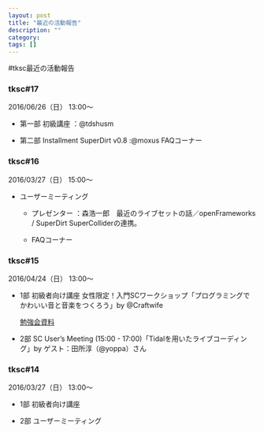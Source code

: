 ```yaml
---
layout: post
title: "最近の活動報告"
description: ""
category: 
tags: []
---
```

 

#tksc最近の活動報告

### tksc#17

2016/06/26（日） 13:00〜

- 第一部 初級講座 ：@tdshusm

- 第二部 Installment SuperDirt v0.8 :@moxus FAQコーナー

### tksc#16

2016/03/27（日） 15:00〜

- ユーザーミーティング

  - プレゼンター ：森浩一郎　最近のライブセットの話／openFrameworks / SuperDirt SuperColliderの連携。

  - FAQコーナー


### tksc#15

2016/04/24（日） 13:00〜

- 1部 初級者向け講座 女性限定！入門SCワークショップ「プログラミングでかわいい音と音楽をつくろう」by @Craftwife

  [勉強会資料](https://github.com/tksupercollider/Meetup_SuperCollider_Studies/tree/master/tkscws_fem160424)

- 2部 SC User’s Meeting (15:00 - 17:00)「Tidalを用いたライブコーディング」by ゲスト：田所淳（@yoppa）さん

### tksc#14

2016/03/27（日） 13:00〜

- 1部 初級者向け講座

- 2部 ユーザーミーティング

